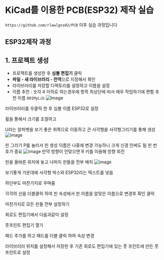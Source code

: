 # KiCad를 이용한 PCB(ESP32) 제작 실습
`https://github.com/rlawlgns02/PCB` 이후 실습 과정입니다
## ESP32제작 과정
## 1. 프로젝트 생성
- 프로젝트를 생성한 후 **심볼 편집기** 클릭
- **파일 - 새 라이브러리 - 전역**으로 지정해서 확인
- 라이브러리를 저장할 디렉토리를 설정하고 이름을 설정
- 이름 추천 : 숫자 4 이하로 하는경우에 항목 최상단에 떠서 매우 작업하기에 편함
추천 이름 `001MyLib`
![Image](https://github.com/user-attachments/assets/b4e20849-403e-42fe-a7a8-4c9e4dc9cb47)


라이브러리를 우클릭 한 후 심볼 이름 ESP32로 설정

휠을 통해서 크기를 조절하고 

U라는 알파벳을 보기 좋은 위쪽으로 이동하고 큰 사각형을 사각형그리기를 통해 생성
![image](https://github.com/user-attachments/assets/1e4dca65-fd60-4aec-9c26-a5158bca0ee1)

핀 그리기 P를 눌러서 핀 생성 이름은 나중에 변경 가능하니 크게 신경 안써도 됨 핀 번호가 중요
![image](https://github.com/user-attachments/assets/206eef7e-85b1-4227-a95b-92d4e4f3ed34)
만약 방향이 안맞으면 R 키를 이용해 방향 회전

핀을 올바른 위치에 놓고 나머지 핀들을 전부 배치
![image](https://github.com/user-attachments/assets/c0134b70-8412-43d8-9ee0-3cbf98d4ee4f)

보기좋게 가운데에 사각형 박스와 ESP32라는 텍스트를 넣음

하단부도 마찬가지로 꾸며줌

각각의 선을 더블클릭 하여 핀 속성에서 핀 이름을 알맞은 이름으로 변경후 확인 클릭

마찬가지로 모든 핀들 전부 설정하기

회로도 편집기에서 다음과같이 설정

풋프린트 편집기 열기

패드 추가를 하고 패드를 더블 클릭 하여 속성 변경

라이브러리 위치를 설정해서 저장한 후 기존 회로도 편집기에 있는 풋 프린트에 만든 풋 프린트로 설정
